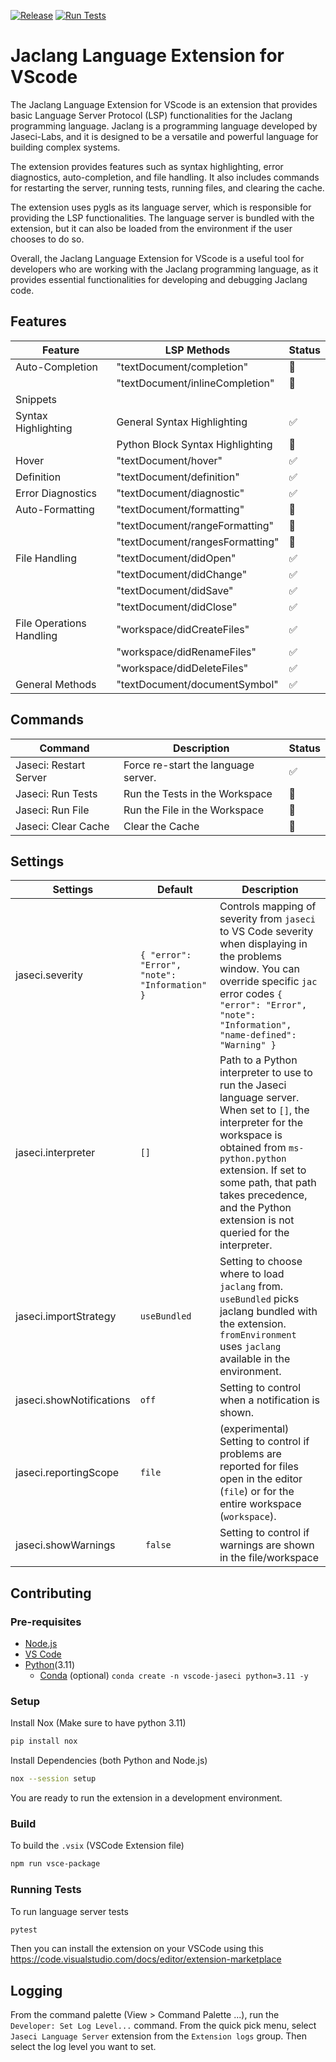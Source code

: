 [![Release](https://github.com/Jaseci-Labs/jaclang-vscode/actions/workflows/release.yml/badge.svg)](https://github.com/Jaseci-Labs/jaclang-vscode/actions/workflows/release.yml) [![Run Tests](https://github.com/Jaseci-Labs/jaclang-vscode/actions/workflows/ls_tests.yml/badge.svg)](https://github.com/Jaseci-Labs/jaclang-vscode/actions/workflows/ls_tests.yml)

# Jaclang Language Extension for VScode
The Jaclang Language Extension for VScode is an extension that provides basic Language Server Protocol (LSP) functionalities for the Jaclang programming language. Jaclang is a programming language developed by Jaseci-Labs, and it is designed to be a versatile and powerful language for building complex systems.

The extension provides features such as syntax highlighting, error diagnostics, auto-completion, and file handling. It also includes commands for restarting the server, running tests, running files, and clearing the cache.

The extension uses pygls as its language server, which is responsible for providing the LSP functionalities. The language server is bundled with the extension, but it can also be loaded from the environment if the user chooses to do so.

Overall, the Jaclang Language Extension for VScode is a useful tool for developers who are working with the Jaclang programming language, as it provides essential functionalities for developing and debugging Jaclang code.

## Features


| Feature | LSP Methods | Status |
| ------- | ---------- | ------ |
| Auto-Completion | "textDocument/completion" | 🚧 |
| | "textDocument/inlineCompletion" | 🚧 |
| Snippets | | |
| Syntax Highlighting | General Syntax Highlighting | ✅ |
| | Python Block Syntax Highlighting | 🚧 |
| Hover | "textDocument/hover" | ✅ |
| Definition | "textDocument/definition"| ✅ |
| Error Diagnostics | "textDocument/diagnostic" | ✅ |
| Auto-Formatting | "textDocument/formatting" | 🚧 |
| | "textDocument/rangeFormatting" | 🚧 |
| | "textDocument/rangesFormatting" | 🚧 |
| File Handling | "textDocument/didOpen" | ✅ |
| | "textDocument/didChange" | ✅ |
| | "textDocument/didSave" | ✅ |
| | "textDocument/didClose" | ✅ |
| File Operations Handling | "workspace/didCreateFiles" | ✅ |
| | "workspace/didRenameFiles" | ✅ |
| | "workspace/didDeleteFiles" | ✅ |
| General Methods | "textDocument/documentSymbol" | ✅ |

## Commands

| Command                | Description                         | Status |
| ---------------------- | ----------------------------------- | ------ |
| Jaseci: Restart Server | Force re-start the language server. |  ✅   |
| Jaseci: Run Tests      | Run the Tests in the Workspace  |  🚧   |
| Jaseci: Run File       | Run the File in the Workspace  |  🚧   |
| Jaseci: Clear Cache    | Clear the Cache  |  🚧   |


## Settings

| Settings | Default | Description |
| -------- | ------- | ----------- |
| jaseci.severity | `{ "error": "Error", "note": "Information" }` | Controls mapping of severity from `jaseci` to VS Code severity when displaying in the problems window. You can override specific `jac` error codes `{ "error": "Error", "note": "Information", "name-defined": "Warning" }` |
| jaseci.interpreter | `[]` | Path to a Python interpreter to use to run the Jaseci language server. When set to `[]`, the interpreter for the workspace is obtained from `ms-python.python` extension. If set to some path, that path takes precedence, and the Python extension is not queried for the interpreter. |
| jaseci.importStrategy | `useBundled` | Setting to choose where to load `jaclang` from. `useBundled` picks jaclang bundled with the extension. `fromEnvironment` uses `jaclang` available in the environment. |
| jaseci.showNotifications | `off` | Setting to control when a notification is shown. |
| jaseci.reportingScope | `file` | (experimental) Setting to control if problems are reported for files open in the editor (`file`) or for the entire workspace (`workspace`). |
| jaseci.showWarnings | ` false` | Setting to control if warnings are shown in the file/workspace |

## Contributing

### Pre-requisites

-   [Node.js](https://nodejs.org/en/)
-   [VS Code](https://code.visualstudio.com/)
-   [Python](https://www.python.org/)(3.11)
    -   [Conda](https://docs.conda.io/en/latest/) (optional) `conda create -n vscode-jaseci python=3.11 -y`

### Setup

Install Nox (Make sure to have python 3.11)

```bash
pip install nox
```

Install Dependencies (both Python and Node.js)

```bash
nox --session setup
```

You are ready to run the extension in a development environment.

### Build

To build the `.vsix` (VSCode Extension file)

```bash
npm run vsce-package
```

### Running Tests

To run language server tests

```bash
pytest
```

Then you can install the extension on your VSCode using this https://code.visualstudio.com/docs/editor/extension-marketplace

## Logging

From the command palette (View > Command Palette ...), run the `Developer: Set Log Level...` command. From the quick pick menu, select `Jaseci Language Server` extension from the `Extension logs` group. Then select the log level you want to set.
